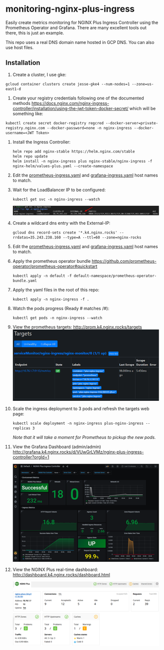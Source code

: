 # monitoring-nginx-plus-ingress

Easily create metrics monitoring for NGINX Plus Ingress Controller using the Prometheus Operator and Grafana. There are many excellent tools out there, this is just an example.

This repo uses a real DNS domain name hosted in GCP DNS. You can also use host files.

## Installation

1. Create a cluster, I use gke:

```shell
gcloud container clusters create jesse-gke4 --num-nodes=1 --zone=us-east1-d
```

1. Create your registry credentials following one of the documented methods <https://docs.nginx.com/nginx-ingress-controller/installation/using-the-jwt-token-docker-secret/>
  which will be something like:

  ```shell
  kubectl create secret docker-registry regcred --docker-server=private-registry.nginx.com --docker-password=none -n nginx-ingress --docker-username=<JWT Token>
  ```

1. Install the Ingress Controller:

    ```shell
    helm repo add nginx-stable https://helm.nginx.com/stable
    helm repo update
    helm install -n nginx-ingress plus nginx-stable/nginx-ingress -f nginx-helm/values-plus.yaml --create-namespace
    ```

1. Edit the [prometheus-ingress.yaml](prometheus-ingress.yaml) and [grafana-ingress.yaml](grafana-ingress.yaml) host names to match.

1. Wait for the LoadBalancer IP to be configured:

    ```shell
    kubectl get svc -n nginx-ingress --watch
    ```

    ![LoadBalancer-IP.png](images/LoadBalancer-IP.png)

1. Create a wildcard dns entry with the External-IP:

    ```shell
    gcloud dns record-sets create '*.k4.nginx.rocks' --rrdatas=35.243.238.160 --type=A --ttl=60 --zone=nginx-rocks
    ```

1. Edit the [prometheus-ingress.yaml](prometheus-ingress.yaml) and [grafana-ingress.yaml](grafana-ingress.yaml) host names to match.

1. Apply the prometheus operator bundle <https://github.com/prometheus-operator/prometheus-operator#quickstart>

    ```shell
    kubectl apply -n default -f default-namespace/prometheus-operator-bundle.yaml
    ```

1. Apply the yaml files in the root of this repo:

    ```shell
    kubectl apply -n nginx-ingress -f .
    ```

1. Watch the pods progress (Ready # matches /#):

    ```shell
    kubectl get pods -n nginx-ingress --watch
    ```

1. View the prometheus targets: <http://prom.k4.nginx.rocks/targets>
    ![prom-targets.png](images/prom-targets.png)

1. Scale the ingress deployment to 3 pods and refresh the targets web page:

    ```shell
    kubectl scale deployment -n nginx-ingress plus-nginx-ingress --replicas 3
    ```

    *Note that it will take a moment for Prometheus to pickup the new pods.*

1. View the Grafana Dashboard (admin/admin) <http://grafana.k4.nginx.rocks/d/VUwGrLVMz/nginx-plus-ingress-controller?orgId=1>

    ![grafana-dashboard.png](images/grafana-dashboard.png)

1. View the NGINX Plus real-time dashboard: <http://dashboard.k4.nginx.rocks/dashboard.html>

    ![nginx-plus-dashboard.png](images/nginx-plus-dashboard.png)
